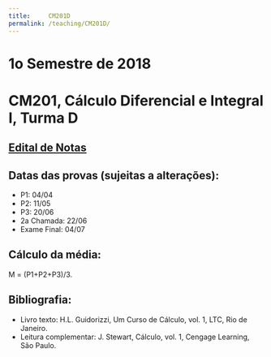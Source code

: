 ```yaml
---
title:     CM201D
permalink: /teaching/CM201D/
---
```

# 1o Semestre de 2018
# CM201, Cálculo Diferencial e Integral I, Turma D

## [Edital de Notas](https://docs.google.com/spreadsheets/d/e/2PACX-1vRNI9IuZKBmJnrGOZyqIKr-wQ2LsyMGfY6PNG3SEnKZ_A4ZLfeYJ3w7XlTlEWT9nmyC-ajDEqjT1n8I/pubhtml?gid=1817275316&single=true)

## Datas das provas (sujeitas a alterações):
- P1: 04/04
- P2: 11/05
- P3: 20/06
- 2a Chamada: 22/06
- Exame Final: 04/07

## Cálculo da média:
M = (P1+P2+P3)/3.

## Bibliografia:
- Livro texto: H.L. Guidorizzi, Um Curso de Cálculo, vol. 1, LTC, Rio de Janeiro.
- Leitura complementar: J. Stewart, Cálculo, vol. 1, Cengage Learning, São Paulo.
